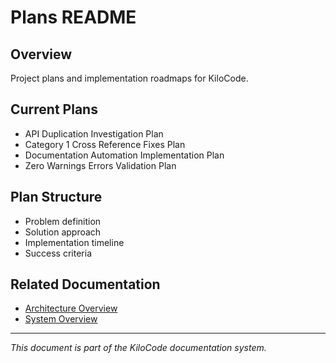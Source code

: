 # Plans README

## Overview
Project plans and implementation roadmaps for KiloCode.

## Current Plans
- API Duplication Investigation Plan
- Category 1 Cross Reference Fixes Plan
- Documentation Automation Implementation Plan
- Zero Warnings Errors Validation Plan

## Plan Structure
- Problem definition
- Solution approach
- Implementation timeline
- Success criteria

## Related Documentation
- [Architecture Overview](ARCHITECTURE_OVERVIEW.md)
- [System Overview](SYSTEM_OVERVIEW.md)

---
*This document is part of the KiloCode documentation system.*
